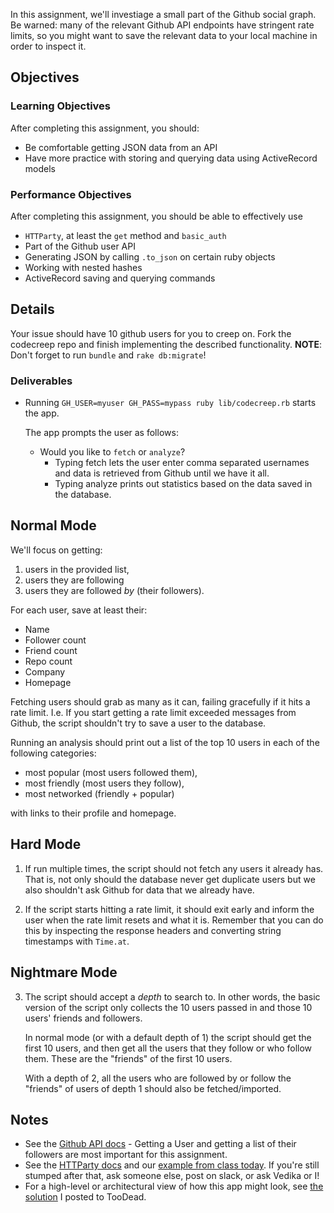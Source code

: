 In this assignment, we'll investiage a small part of the Github social graph.
Be warned: many of the relevant Github API endpoints have stringent rate limits,
so you might want to save the relevant data to your local machine in order to inspect it.

## Objectives

### Learning Objectives

After completing this assignment, you should:

* Be comfortable getting JSON data from an API
* Have more practice with storing and querying data using ActiveRecord models

### Performance Objectives

After completing this assignment, you should be able to effectively use

* `HTTParty`, at least the `get` method and `basic_auth`
* Part of the Github user API
* Generating JSON by calling `.to_json` on certain ruby objects
* Working with nested hashes
* ActiveRecord saving and querying commands

## Details

Your issue should have 10 github users for you to creep on.
Fork the codecreep repo and finish implementing the described
functionality. **NOTE**: Don't forget to run `bundle` and
`rake db:migrate`!

### Deliverables

* Running `GH_USER=myuser GH_PASS=mypass ruby lib/codecreep.rb`
  starts the app.

  The app prompts the user as follows:

  * Would you like to `fetch` or `analyze`?
    * Typing fetch lets the user enter comma separated
      usernames and data is retrieved from Github until
      we have it all.
    * Typing analyze prints out statistics based on the data
      saved in the database.

## Normal Mode

We'll focus on getting:

1. users in the provided list,
2. users they are following
3. users they are followed _by_ (their followers).

For each user, save at least their:

* Name
* Follower count
* Friend count
* Repo count
* Company
* Homepage

Fetching users should grab as many as it can,
failing gracefully if it hits a rate limit.
I.e. If you start getting a rate limit exceeded messages from
Github, the script shouldn't try to save a user to the database.

Running an analysis should print out a list of the top 10 users
in each of the following categories:

* most popular (most users followed them),
* most friendly (most users they follow),
* most networked (friendly + popular)

with links to their profile and homepage.


## Hard Mode

1. If run multiple times, the script should not fetch any users
   it already has. That is, not only should the database never
   get duplicate users but we also shouldn't ask Github for
   data that we already have.

2. If the script starts hitting a rate limit, it should exit
   early and inform the user when the rate limit resets and
   what it is. Remember that you can do this by inspecting
   the response headers and converting string timestamps with
   `Time.at`.

## Nightmare Mode

3. The script should accept a *depth* to search to.
   In other words, the basic version of the script only
   collects the 10 users passed in and those 10 users'
   friends and followers.

   In normal mode (or with a default depth of 1) the script
   should get the first 10 users, and then get all the users
   that they follow or who follow them. These are the "friends"
   of the first 10 users.

   With a depth of 2, all the users who are followed by or
   follow the "friends" of users of depth 1 should also be
   fetched/imported.

## Notes

* See the [Github API docs](https://developer.github.com/v3/) -  Getting a User and getting a list of their followers are most
  important for this assignment.
* See the [HTTParty docs](johnnunemaker.com/httparty/) and
  our [example from class today][issues].
  If you're still stumped after that, ask someone else, post
  on slack, or ask Vedika or I!
* For a high-level or architectural view of how this app
  might look, see [the solution][solution] I posted to TooDead.

[issues]: https://github.com/TIY-ATL-ROR-2015-May/issues
[solution]: https://github.com/TIY-ATL-ROR-2015-May/too_dead/tree/solution
